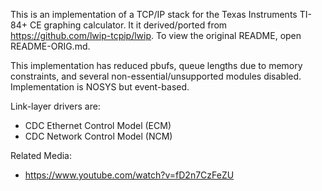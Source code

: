 This is an implementation of a TCP/IP stack for the Texas Instruments TI-84+ CE graphing calculator.
It it derived/ported from https://github.com/lwip-tcpip/lwip.
To view the original README, open README-ORIG.md.

This implementation has reduced pbufs, queue lengths due to memory constraints, and several non-essential/unsupported modules disabled.
Implementation is NOSYS but event-based.

Link-layer drivers are: 
- CDC Ethernet Control Model (ECM)
- CDC Network Control Model (NCM)

Related Media:
- https://www.youtube.com/watch?v=fD2n7CzFeZU
